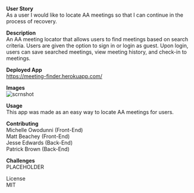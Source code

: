 **User Story**
<br>
As a user I would like to locate AA meetings so that I can continue in the process of recovery.

**Description**
<br>
An AA meeting locator that allows users to find meetings based on search criteria. Users are given the option to sign in or login as guest. Upon login, users can save searched meetings, view meeting history, and check-in to meetings.

**Deployed App**
<br>
https://meeting-finder.herokuapp.com/

**Images**
<br>
![scrnshot](https://user-images.githubusercontent.com/57024833/72097679-8bf04b00-32e2-11ea-830c-ca2b888bf041.PNG)

**Usage**
<br>
This app was made as an easy way to locate AA meetings for users.

**Contributing**
<br>
Michelle Owodunni (Front-End)
<br>
Matt Beachey (Front-End)
<br>
Jesse Edwards (Back-End)
<br>
Patrick Brown (Back-End)

**Challenges**
<br>
PLACEHOLDER

License
<br>
MIT
